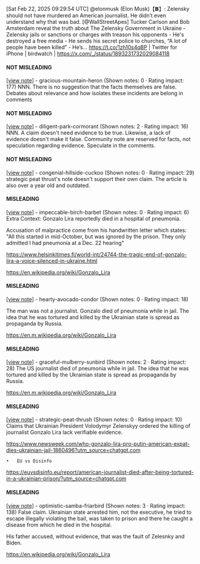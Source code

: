[Sat Feb 22, 2025 09:29:54 UTC] @elonmusk (Elon Musk)【𝗕】: Zelensky should not have murdered an American journalist.  He didn’t even understand why that was bad. [@WallStreetApes] Tucker Carlson and Bob Amsterdam reveal the truth about The Zelensky Government in Ukraine - Zelensky jails or sanctions or charges with treason his opponents - He's destroyed a free media - He sends his secret police to churches, “A lot of people have been killed” - He’s… https://t.co/1zh10s4qBP | Twitter for iPhone | birdwatch | https://x.com/_/status/1893231732029084118

#### NOT MISLEADING

[[view note]](https://x.com/i/birdwatch/n/1893240806518960415) - gracious-mountain-heron (Shown notes: 0 · Rating impact: 177)
NNN. There is no suggestion that the facts themselves are false. Debates about relevance and how isolates these incidents are belong in comments

#### NOT MISLEADING

[[view note]](https://x.com/i/birdwatch/n/1893255393343672751) - diligent-park-cormorant (Shown notes: 2 · Rating impact: 16)
NNN. A claim doesn't need evidence to be true. Likewise, a lack of evidence doesn't make it false. Community note are reserved for facts, not speculation regarding evidence. Speculate in the comments.

#### NOT MISLEADING

[[view note]](https://x.com/i/birdwatch/n/1893290556299571318) - congenial-hillside-cuckoo (Shown notes: 0 · Rating impact: 29)
strategic peat thrust's note doesn't support their own claim. The article is also over a year old and outdated. 

#### MISLEADING

[[view note]](https://x.com/i/birdwatch/n/1893458079607357559) - impeccable-birch-barbet (Shown notes: 0 · Rating impact: 6)
Extra Context:
Gonzalo Lira reportedly died in a hospital of pneumonia.

Accusation of malpractice come from his handwritten letter which states: 
"All this started in mid-October, but was ignored by the prison. They only admitted I had pneumonia at a Dec. 22 hearing"

https://www.helsinkitimes.fi/world-int/24744-the-tragic-end-of-gonzalo-lira-a-voice-silenced-in-ukraine.html

https://en.wikipedia.org/wiki/Gonzalo_Lira

#### MISLEADING

[[view note]](https://x.com/i/birdwatch/n/1893348322519458279) - hearty-avocado-condor (Shown notes: 0 · Rating impact: 18)

The man was not a journalist. Gonzalo died of pneumonia while in jail. The idea that he was tortured and killed by the Ukrainian state is spread as propaganda by Russia.

https://en.m.wikipedia.org/wiki/Gonzalo_Lira

#### MISLEADING

[[view note]](https://x.com/i/birdwatch/n/1893335774537318528) - graceful-mulberry-sunbird (Shown notes: 2 · Rating impact: 28)
The US journalist died of pneumonia while in jail. The idea that he was tortured and killed by the Ukrainian state is spread as propaganda by Russia.

https://en.m.wikipedia.org/wiki/Gonzalo_Lira

#### MISLEADING

[[view note]](https://x.com/i/birdwatch/n/1893248116859773278) - strategic-peat-thrush (Shown notes: 0 · Rating impact: 10)
Claims that Ukrainian President Volodymyr Zelenskyy ordered the killing of journalist Gonzalo Lira lack verifiable evidence.

https://www.newsweek.com/who-gonzalo-lira-pro-putin-american-expat-dies-ukrainian-jail-1860496?utm_source=chatgpt.com

	•	EU vs Disinfo
https://euvsdisinfo.eu/report/american-journalist-died-after-being-tortured-in-a-ukrainian-prison/?utm_source=chatgpt.com

#### MISLEADING

[[view note]](https://x.com/i/birdwatch/n/1893237165242359977) - optimistic-samba-friarbird (Shown notes: 3 · Rating impact: 138)
False claim. Ukrainian state arrested him, not the executive, he tried to escape illegally violating the bail, was taken to prison and there he caught a disease from which he died in the hospital.

His father accused, without evidence, that was the fault of Zelesnky and Biden.

https://en.wikipedia.org/wiki/Gonzalo_Lira
